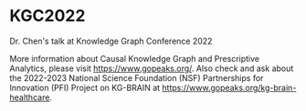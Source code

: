 # KGC2022
Dr. Chen's talk at Knowledge Graph Conference 2022

More information about Causal Knowledge Graph and Prescriptive Analytics, please visit https://www.gopeaks.org/.
Also check and ask about the 2022-2023 National Science Foundation (NSF) Partnerships for Innovation (PFI) Project on KG-BRAIN at https://www.gopeaks.org/kg-brain-healthcare.
